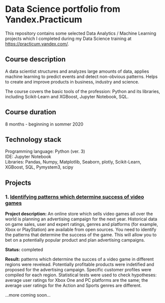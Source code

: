 # Data Science portfolio from Yandex.Practicum
This repository contains some selected Data Analytics / Machine Learning projects which I completed during my Data Science training at https://practicum.yandex.com/.

## Course description
A data scientist structures and analyzes large amounts of data, applies machine learning to predict events and detect non-obvious patterns. Helps to create and improve products in business, industry and science.

The course covers the basic tools of the profession: Python and its libraries, including Scikit-Learn and XGBoost, Jupyter Notebook, SQL.

## Course duration
8 months - beginning in sommer 2020

## Technology stack
Programming language: Python (ver. 3)<br>
IDE: Jupyter Notebook<br>
Libraries: Pandas, Numpy, Matplotlib, Seaborn, plotly, Scikit-Learn, XGBoost, SQL, Pymystem3, scipy<br>



## Projects

### 1. [Identifying patterns which determine success of video games](1-PROJECT-video-games-success-patterns)
**Project description:** An online store which sells video games all over the world is planning an advertising campaign for the next year. Historical data on game sales, user and expert ratings, genres and platforms (for example, Xbox or PlayStation) are available from open sources. You need to identify the patterns that determine the success of the game. This will allow you to bet on a potentially popular product and plan advertising campaigns.

**Status:** completed

**Result:** patterns which determine the succes of a video game in different regions were revelead. Potentially profitable products were indetified and proposed for the advertising campaign. Specific customer profiles were compiled for each region. Statistical tests were used to check hypotheses: average user ratings for Xbox One and PC platforms are the same; the average user ratings for the Action and Sports genres are different.<br>


...more coming soon...
